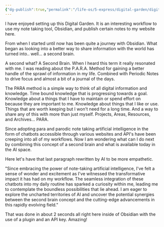 ```yaml
---
{"dg-publish":true,"permalink":"/life-os/5-express/digital-garden/digital-garden-begins/","tags":["gardenEntry"]}
---
```




I have enjoyed setting up this Digital Garden. It is an interesting workflow to use my note taking tool, Obsidian, and publish certain notes to my website here.

From when I started until now has been quite a journey with Obsidian. What began as looking into a better way to share information with the world has turned into.. well... a second brain.

A second what? A Second Brain. When I heard this term it really resonated with me. I was reading about the P.A.R.A. Method for gaining a better handle of the sprawl of information in my life. Combined with Periodic Notes to drive focus and almost a bit of a journal of the days. 

The PARA method is a simple way to think of all digital information and knowledge. Time bound knowledge that is progressing towards a goal. Knowledge about a things that I have to maintain or spend effort on because they are important to me. Knowledge about things that I like or use. Things that are worth keeping but I won't need for a long time. And a way to share any of this with more than just myself. Projects, Areas, Resources, and Archives... PARA.

Since adopting para and parodic note taking artificial intelligence in the form of chatbots accessible through various websites and API's have been creeping into all of my workflows. Now I am wondering what can I do next by combining this concept of a second brain and what is available today in the AI space.

Here let's have that last paragraph rewritten by AI to be more empathetic.

"Since embracing the power of note-taking artificial intelligence, I've felt a sense of wonder and excitement as I've witnessed the transformative impact it has had on my workflow. The seamless integration of these chatbots into my daily routine has sparked a curiosity within me, leading me to contemplate the boundless possibilities that lie ahead. I am eager to explore the uncharted territories of AI and uncover the potential synergies between the second brain concept and the cutting-edge advancements in this rapidly evolving field."

That was done in about 2 seconds all right here inside of Obsidian with the use of a plugin and an API key. Amazing!






